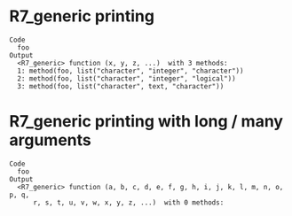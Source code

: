 # R7_generic printing

    Code
      foo
    Output
      <R7_generic> function (x, y, z, ...)  with 3 methods:
      1: method(foo, list("character", "integer", "character"))
      2: method(foo, list("character", "integer", "logical"))
      3: method(foo, list("character", text, "character"))

# R7_generic printing with long / many arguments

    Code
      foo
    Output
      <R7_generic> function (a, b, c, d, e, f, g, h, i, j, k, l, m, n, o, p, q, 
          r, s, t, u, v, w, x, y, z, ...)  with 0 methods:

